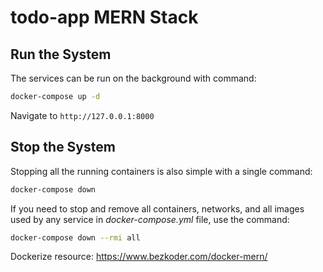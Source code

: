 # todo-app MERN Stack

## Run the System

The services can be run on the background with command:

```bash
docker-compose up -d
```

Navigate to
`http://127.0.0.1:8000`

## Stop the System

Stopping all the running containers is also simple with a single command:

```bash
docker-compose down
```

If you need to stop and remove all containers, networks, and all images used by any service in <em>docker-compose.yml</em> file, use the command:

```bash
docker-compose down --rmi all
```

Dockerize resource:
https://www.bezkoder.com/docker-mern/
